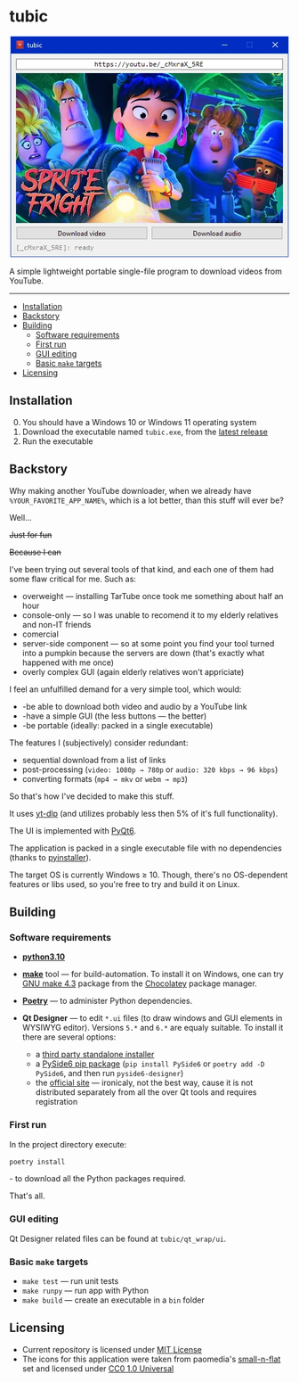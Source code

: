 

# tubic
<div align="center">

![Screenshot](tubic.webp)

</div>
A simple lightweight portable single-file program to download videos from YouTube.

---

- [Installation](#installation)
- [Backstory](#backstory)
- [Building](#building)
    - [Software requirements](#software-requirements)
    - [First run](#first-run)
    - [GUI editing](#gui-editing)
    - [Basic `make` targets](#basic-make-targets)
- [Licensing](#licensing)

## Installation

0. You should have a Windows 10 or Windows 11 operating system
1. Download the executable named `tubic.exe`, from the [latest release](https://github.com/sentenzo/tubic/releases/latest)
2. Run the executable

## Backstory

Why making another YouTube downloader, when we already have `%YOUR_FAVORITE_APP_NAME%`, which is a lot better, than this stuff will ever be?

Well...

~~Just for fun~~

~~Because I can~~

I've been trying out several tools of that kind, and each one of them had some flaw critical for me. Such as:
 
 - overweight — installing TarTube once took me something about half an hour
 - console-only — so I was unable to recomend it to my elderly relatives and non-IT friends
 - comercial
 - server-side component — so at some point you find your tool turned into a pumpkin because the servers are down (that's exactly what happened with me once)
 - overly complex GUI (again elderly relatives won't appriciate)

I feel an unfulfilled demand for a very simple tool, which would:
- -be able to download both video and audio by a YouTube link
- -have a simple GUI (the less buttons — the better)
- -be portable (ideally: packed in a single executable)

The features I (subjectively) consider redundant:
- sequential download from a list of links
- post-processing (`video: 1080p → 780p` or `audio: 320 kbps → 96 kbps`)
- converting formats (`mp4 → mkv` or `webm → mp3`) 

So that's how I've decided to make this stuff.

It uses [yt-dlp](https://github.com/yt-dlp/yt-dlp) (and utilizes probably less then 5% of it's full functionality). 

The UI is implemented with [PyQt6](https://pypi.org/project/PyQt6/).

The application is packed in a single executable file with no dependencies (thanks to [pyinstaller](https://pypi.org/project/pyinstaller/)).

The target OS is currently Windows ≥ 10. Though, there's no OS-dependent features or libs used, so you're free to try and build it on Linux.

## Building

### Software requirements
- [**python3.10**](https://www.python.org/downloads/)

- [**make**](https://en.wikipedia.org/wiki/Make_(software)) tool — for build-automation. To install it on Windows, one can try [GNU make 4.3](https://community.chocolatey.org/packages/make)  package from the [Chocolatey](https://github.com/chocolatey/choco) package manager.

- [**Poetry**](https://python-poetry.org/) — to administer Python dependencies.

- **Qt Designer** — to edit `*.ui` files (to draw windows and GUI elements in WYSIWYG editor). Versions `5.*` and `6.*` are equaly suitable. To install it there are several options:
    - a [third party standalone installer](https://build-system.fman.io/qt-designer-download)
    - a [PySide6 pip package](https://pypi.org/project/PySide6/) (`pip install PySide6` or `poetry add -D PySide6`, and then run `pyside6-designer`)
    - the [official site](https://www.qt.io/) — ironicaly, not the best way, cause it is not distributed separately from all the over Qt tools and requires registration

### First run
In the project directory execute:

```bash
poetry install
```
\- to download all the Python packages required. 

That's all.

### GUI editing

Qt Designer related files can be found at `tubic/qt_wrap/ui`.

### Basic `make` targets
- `make test` — run unit tests
- `make runpy` — run app with Python
- `make build` — create an executable in a `bin` folder

## Licensing

- Current repository is licensed under [MIT License](https://github.com/sentenzo/tubic/blob/master/LICENSE)
- The icons for this application were taken from paomedia's [small-n-flat](https://github.com/paomedia/small-n-flat) set and licensed under [CC0 1.0 Universal](https://github.com/paomedia/small-n-flat/blob/master/LICENSE)
